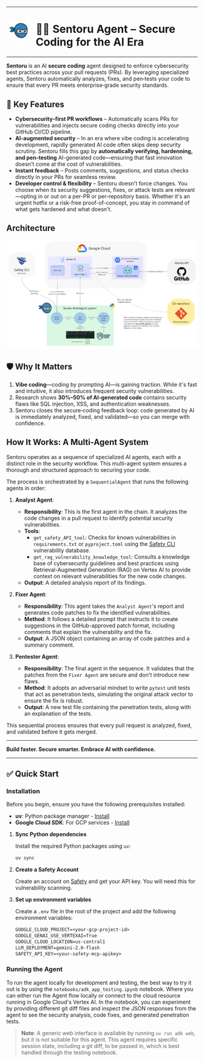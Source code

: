 <table>
  <tr>
    <td><img src="docs/resources/sentoru-logo.png" alt="Sentoru Logo" width="100"></td>
    <td><h1>🔐🥷 Sentoru Agent – Secure Coding for the AI Era</h1></td>
  </tr>
</table>

**Sentoru** is an AI **secure coding** agent designed to enforce cybersecurity best practices across your pull requests (PRs). By leveraging specialized agents, Sentoru automatically analyzes, fixes, and pen‑tests your code to ensure that every PR meets enterprise‑grade security standards.

## 🚀 Key Features

- **Cybersecurity‑first PR workflows** – Automatically scans PRs for vulnerabilities and injects secure coding checks directly into your GitHub CI/CD pipeline.
- **AI‑augmented security** – In an era where vibe coding is accelerating development, rapidly generated AI code often skips deep security scrutiny. Sentoru fills this gap by **automatically verifying, hardenning, and pen-testing** AI-generated code—ensuring that fast innovation doesn't come at the cost of vulnerabilities.
- **Instant feedback** – Posts comments, suggestions, and status checks directly in your PRs for seamless review.
- **Developer control & flexibility** – Sentoru doesn't force changes. You choose when its security suggestions, fixes, or attack tests are relevant—opting in or out on a per-PR or per-repository basis. Whether it's an urgent hotfix or a risk-free proof-of-concept, you stay in command of what gets hardened and what doesn't.

## Architecture

![Architecture Diagram](docs/resources/architecture-diagram.png)

## 🛡️ Why It Matters

1. **Vibe coding**—coding by prompting AI—is gaining traction. While it's fast and intuitive, it also introduces frequent security vulnerabilities.
2. Research shows **30%–50% of AI‑generated code** contains security flaws like SQL injection, XSS, and authentication weaknesses.
3. Sentoru closes the secure‑coding feedback loop: code generated by AI is immediately analyzed, fixed, and validated—so you can merge with confidence.

## How It Works: A Multi-Agent System

Sentoru operates as a sequence of specialized AI agents, each with a distinct role in the security workflow. This multi-agent system ensures a thorough and structured approach to securing your code.

The process is orchestrated by a `SequentialAgent` that runs the following agents in order:

1.  **Analyst Agent**:
    *   **Responsibility**: This is the first agent in the chain. It analyzes the code changes in a pull request to identify potential security vulnerabilities.
    *   **Tools**:
        *   `get_safety_API_tool`: Checks for known vulnerabilities in `requirements.txt` or `pyproject.toml` using the [Safety CLI](https://www.getsafety.com/cli) vulnerability database.
        *   `get_rag_vulnerability_knowledge_tool`: Consults a knowledge base of cybersecurity guidelines and best practices using Retrieval-Augmented Generation (RAG) on Vertex AI to provide context on relevant vulnerabilities for the new code changes.
    *   **Output**: A detailed analysis report of its findings.

2.  **Fixer Agent**:
    *   **Responsibility**: This agent takes the `Analyst Agent`'s report and generates code patches to fix the identified vulnerabilities.
    *   **Method**: It follows a detailed prompt that instructs it to create suggestions in the GitHub-approved patch format, including comments that explain the vulnerability and the fix.
    *   **Output**: A JSON object containing an array of code patches and a summary comment.

3.  **Pentester Agent**:
    *   **Responsibility**: The final agent in the sequence. It validates that the patches from the `Fixer Agent` are secure and don't introduce new flaws.
    *   **Method**: It adopts an adversarial mindset to write `pytest` unit tests that act as penetration tests, simulating the original attack vector to ensure the fix is robust.
    *   **Output**: A new test file containing the penetration tests, along with an explanation of the tests.

This sequential process ensures that every pull request is analyzed, fixed, and validated before it gets merged.

---

**Build faster. Secure smarter. Embrace AI with confidence.**

---

## ✅ Quick Start

### Installation

Before you begin, ensure you have the following prerequisites installed:
- **uv**: Python package manager - [Install](https://docs.astral.sh/uv/getting-started/installation/)
- **Google Cloud SDK**: For GCP services - [Install](https://cloud.google.com/sdk/docs/install)

1.  **Sync Python dependencies**

    Install the required Python packages using `uv`:

    ```bash
    uv sync
    ```

2.  **Create a Safety Account**

    Create an account on [Safety](https://www.getsafety.com/cli) and get your API key. You will need this for vulnerability scanning.

3.  **Set up environment variables**

    Create a `.env` file in the root of the project and add the following environment variables:

    ```env
    GOOGLE_CLOUD_PROJECT=<your-gcp-project-id>
    GOOGLE_GENAI_USE_VERTEXAI=True
    GOOGLE_CLOUD_LOCATION=us-central1
    LLM_DEPLOYMENT=gemini-2.0-flash
    SAFETY_API_KEY=<your-safety-mcp-apikey>
    ```

### Running the Agent

To run the agent locally for development and testing, the best way to try it out is by using the `notebooks/adk_app_testing.ipynb` notebook. Where you can either run the Agent flow locally or connect to the cloud resource running in Google Cloud's Vertex AI. In the notebook, you can experiment by providing different git diff files and inspect the JSON responses from the agent to see the security analysis, code fixes, and generated penetration tests.

> **Note**: A generic web interface is available by running `uv run adk web`, but it is not suitable for this agent. This agent requires specific session state, including a git diff, to be passed in, which is best handled through the testing notebook.



